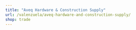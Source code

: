 ```yaml
---
title: "Aveq Hardware & Construction Supply"
url: /valenzuela/aveq-hardware-and-construction-supply/
shop: trade
---
```

